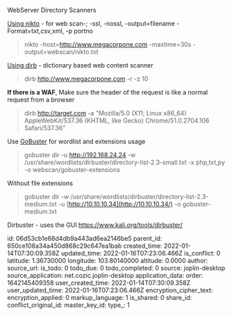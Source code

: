 WebServer Directory Scanners

<ins>Using nikto</ins> \- for web scan-; -ssl, -nossl, -output=filename -Format=txt,csv,xml, -p portno

> nikto -host=http://www.megacorpone.com -maxtime=30s -output=webscan/nikto.txt

<ins>Using dirb</ins> \- dictionary based web content scanner

> dirb http://www.megacorpone.com -r -z 10

**If there is a WAF**, Make sure the header of the request is like a normal request from a browser

> dirb http://target.com -a "Mozilla/5.0 (X11; Linux x86_64) AppleWebKit/537.36 (KHTML, like Gecko) Chrome/51.0.2704.106 Safari/537.36"

Use <ins>GoBuster</ins> for wordlist and extensions usage

> gobuster dir -u http://192.168.24.24 -w /usr/share/wordlists/dirbuster/directory-list-2.3-small.txt -x php,txt,py -o webscan/gobuster-extensions

Without file extensions

> gobuster dir -w /usr/share/wordlists/dirbuster/directory-list-2.3-medium.txt -u [http://10.10.10.34](http://10.10.10.34/) -o gobuster-medium.txt

Dirbuster - uses the GUI https://www.kali.org/tools/dirbuster/

id: 06d53cb1e68d4db9a443ad6ea2146be5
parent_id: 650ce108a34a450d868c29c647ea1bab
created_time: 2022-01-14T07:30:09.358Z
updated_time: 2022-01-16T07:23:06.466Z
is_conflict: 0
latitude: 1.36730000
longitude: 103.80140000
altitude: 0.0000
author: 
source_url: 
is_todo: 0
todo_due: 0
todo_completed: 0
source: joplin-desktop
source_application: net.cozic.joplin-desktop
application_data: 
order: 1642145409358
user_created_time: 2022-01-14T07:30:09.358Z
user_updated_time: 2022-01-16T07:23:06.466Z
encryption_cipher_text: 
encryption_applied: 0
markup_language: 1
is_shared: 0
share_id: 
conflict_original_id: 
master_key_id: 
type_: 1
